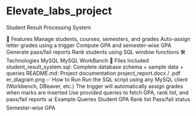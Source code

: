 # Elevate_labs_project
Student Result Processing System

🧩 Features
Manage students, courses, semesters, and grades
Auto-assign letter grades using a trigger
Compute GPA and semester-wise GPA
Generate pass/fail reports
Rank students using SQL window functions
🛠 Technologies
MySQL
MySQL WorkBanch
📁 Files Included
student_result_system.sql: Complete database schema + sample data + queries
README.md: Project documentation
project_report.docx / .pdf
er_diagram.png
✅ How to Run
Run the SQL script using any MySQL client (Workbench, DBeaver, etc.)
The trigger will automatically assign grades when marks are inserted
Use provided queries to fetch GPA, rank list, and pass/fail reports
📊 Example Queries
Student GPA
Rank list
Pass/fail status
Semester-wise GPA

